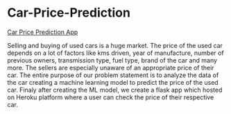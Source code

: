 # Car-Price-Prediction

[Car Price Prediction App](https://car-price-prediction-sourabh.herokuapp.com/)

Selling and buying of used cars is a huge market. The price of the used car depends on a lot of factors like kms driven, year of manufacture, number of previous owners, transmission type, fuel type, brand of the car and many more. The sellers are especially unaware of an appropriate price of their car. The entire purpose of our problem statement is to analyze the data of the car creating a machine learning model to predict the price of the used car. Finaly after creating the ML model, we create a flask app which hosted on Heroku platform where a user can check the price of their respective car.
